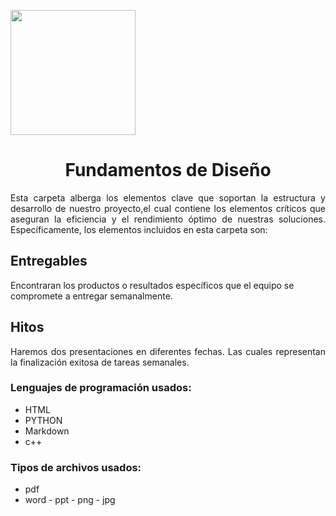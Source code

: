 <p align="left">
  <img src="https://semanadelcannabis.cayetano.edu.pe/assets/img/logo-upch.png" width="200">
  <h1 align="center">Fundamentos de Diseño</h1>
</p>

<p align="justify">
  Esta carpeta alberga los elementos clave que soportan la estructura y desarrollo de nuestro proyecto,el cual contiene los elementos críticos que aseguran la eficiencia y el rendimiento óptimo de nuestras soluciones. Específicamente, los elementos incluidos en esta carpeta son:

</p>


## Entregables
Encontraran los productos o resultados específicos que el equipo se compromete a entregar semanalmente.

## Hitos
<p align="justify">
Haremos dos presentaciones en diferentes fechas. Las cuales representan la finalización exitosa de tareas semanales. 
</p>

### Lenguajes de programación usados:
- HTML 
- PYTHON
- Markdown
- c++ 

### Tipos de archivos usados:
- pdf 
- word
- ppt
- png
- jpg
